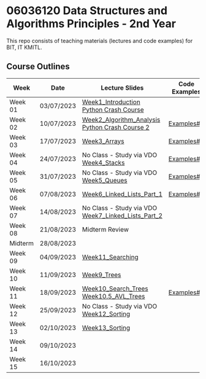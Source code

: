# 06036120 Data Structures and Algorithms Principles - 2nd Year

This repo consists of teaching materials (lectures and code examples) for BIT, IT KMITL.

## Course Outlines
|Week| Date | Lecture Slides|Code Examples|Individual Assignments|
|---|---|---|---|---|
|Week 01| 03/07/2023 | [Week1_Introduction](https://github.com/noswolf/DSA_BIT/blob/DSAP_23/Week1/DSAP_Week1_student.pdf) <br> [Python Crash Course](https://github.com/noswolf/DSA_BIT/blob/DSAP_23/Week1/DSAP_Python_Crash_Course.pdf)  | | - |
|Week 02| 10/07/2023 | [Week2_Algorithm_Analysis](https://github.com/noswolf/DSA_BIT/blob/DSAP_23/Week2/DSAP_Week2_student.pdf) <br> [Python Crash Course 2](https://github.com/noswolf/DSA_BIT/blob/DSAP_23/Week2/DSAP_Python_Crash_Course2.pdf) | [Examples#2](https://github.com/noswolf/DSA_BIT/blob/DSAP_23/Week2/DSAP_Week2.ipynb) | [Assignment#2](https://github.com/noswolf/DSA_BIT/blob/DSAP_23/Week2/DSAP_Assignment2.pdf) | |
|Week 03| 17/07/2023 | [Week3_Arrays](https://github.com/noswolf/DSA_BIT/blob/DSAP_23/Week3/DSAP_Week3_student.pdf) | [Examples#3](https://github.com/noswolf/DSA_BIT/blob/DSAP_23/Week3/DSAP_Week3.ipynb) | [Assignment#3](https://github.com/noswolf/DSA_BIT/blob/DSAP_23/Week3/DSAP_Assignment03.pdf) | 
|Week 04| 24/07/2023 | No Class - Study via VDO <br> [Week4_Stacks](https://github.com/noswolf/DSA_BIT/blob/DSAP_23/Week4/DSAP_Week4_student.pdf)| [Examples#4](https://github.com/noswolf/DSA_BIT/blob/DSAP_23/Week4/DSAP_Week4.ipynb) | [Assignment#4](https://github.com/noswolf/DSA_BIT/blob/DSAP_23/Week4/DSAP_Assignment04.pdf) | 
|Week 05| 31/07/2023 | No Class - Study via VDO <br> [Week5_Queues](https://github.com/noswolf/DSA_BIT/blob/DSAP_23/Week5/DSAP_Week5_student.pdf)| [Examples#5](https://github.com/noswolf/DSA_BIT/blob/DSAP_23/Week5/DSAP_Week5.ipynb) | [Assignment#5](https://github.com/noswolf/DSA_BIT/blob/DSAP_23/Week5/DSAP_Assignment05.pdf) | 
|Week 06| 07/08/2023 | [Week6_Linked_Lists_Part_1](https://github.com/noswolf/DSA_BIT/blob/DSAP_23/Week6/DSAP_Week6_student.pdf) | [Examples#6](https://github.com/noswolf/DSA_BIT/blob/DSAP_23/Week6/DSAP_Week6.ipynb) |  | 
|Week 07| 14/08/2023 | No Class - Study via VDO <br> [Week7_Linked_Lists_Part_2](https://github.com/noswolf/DSA_BIT/blob/DSAP_23/Week7/DSAP_Week7_student.pdf)| | [Assignment#6](https://github.com/noswolf/DSA_BIT/blob/DSAP_23/Week7/DSAP_Assignment06.pdf) | 
|Week 08| 21/08/2023 | Midterm Review | 
|Midterm| 28/08/2023 | | 
|Week 09| 04/09/2023 | [Week11_Searching](https://github.com/noswolf/DSA_BIT/blob/DSAP_23/Week11/DSAP_Week11_student.pdf)| |  | 
|Week 10| 11/09/2023 | [Week9_Trees](https://github.com/noswolf/DSA_BIT/blob/DSAP_23/Week9/DSAP_Week9_student.pdf) | |  | 
|Week 11| 18/09/2023 | [Week10_Search_Trees](https://github.com/noswolf/DSA_BIT/blob/DSAP_23/Week10/DSAP_Week10_student.pdf) <br> [Week10.5_AVL_Trees](https://github.com/noswolf/DSA_BIT/blob/DSAP_23/Week10/DSAP_Week10.5_student.pdf)| [Examples#7](https://gist.github.com/noswolf/43f6208b5d666dbb743cb14e4fb8ae24) | [Assignment#7](https://github.com/noswolf/DSA_BIT/blob/DSAP_23/Week10/DSAP_Assignment07.pdf)|
|Week 12| 25/09/2023 | No Class - Study via VDO <br> [Week12_Sorting](https://github.com/noswolf/DSA_BIT/blob/DSAP_23/Week12/DSAP_Week12_student.pdf) |  |  | 
|Week 13| 02/10/2023 | [Week13_Sorting](https://github.com/noswolf/DSA_BIT/blob/DSAP_23/Week13/DSAP_Week13_student.pdf) | |  | 
|Week 14| 09/10/2023 | | |  | 
|Week 15| 16/10/2023 | | |  | 
